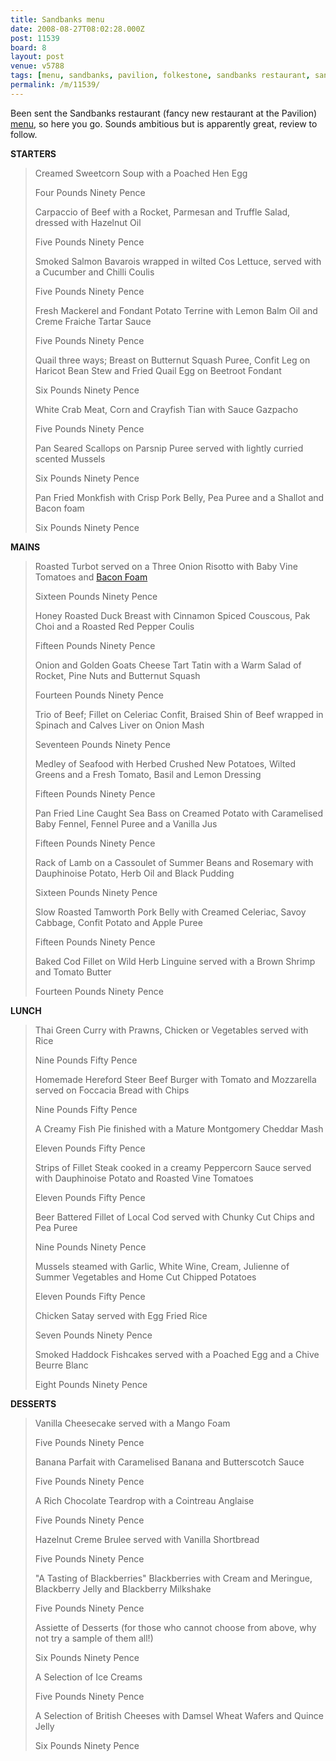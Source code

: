 ```yaml
---
title: Sandbanks menu
date: 2008-08-27T08:02:28.000Z
post: 11539
board: 8
layout: post
venue: v5788
tags: [menu, sandbanks, pavilion, folkestone, sandbanks restaurant, sandbanks menu]
permalink: /m/11539/
---
```

Been sent the Sandbanks restaurant (fancy new restaurant at the Pavilion) <a href="http://www.sandbanksrestaurant.co.uk/MENU.html" title="Sandbanks menu">menu</a>, so here you go. Sounds ambitious but is apparently great, review to follow.

<b>STARTERS</b> 
 
<blockquote>Creamed Sweetcorn Soup with a Poached Hen Egg

Four Pounds Ninety Pence  
 

Carpaccio of Beef with a Rocket, Parmesan and Truffle Salad, dressed with Hazelnut Oil

Five Pounds Ninety Pence 

Smoked Salmon Bavarois wrapped in wilted Cos Lettuce, served with a Cucumber and Chilli Coulis

Five Pounds Ninety Pence 
 

Fresh Mackerel and Fondant Potato Terrine with Lemon Balm Oil and Creme Fraiche Tartar Sauce                   

Five Pounds Ninety Pence             

Quail three ways; Breast on Butternut Squash Puree, Confit Leg on Haricot Bean Stew and Fried Quail Egg on Beetroot Fondant        

Six Pounds Ninety Pence 
 

White Crab Meat, Corn and Crayfish Tian with Sauce Gazpacho    

Five Pounds Ninety Pence        
 

Pan Seared Scallops on Parsnip Puree served with lightly curried scented Mussels

Six Pounds Ninety Pence 
 

Pan Fried Monkfish with Crisp Pork Belly, Pea Puree and a Shallot and Bacon foam

Six Pounds Ninety Pence </blockquote>
 
 
 
 

<b>MAINS</b>

 

<blockquote>Roasted Turbot served on a Three Onion Risotto with Baby Vine Tomatoes and <a href="http://ftoing.blogspot.com/2008/09/bacon-foam.html">Bacon Foam</a>

Sixteen Pounds Ninety Pence 

Honey Roasted Duck Breast with Cinnamon Spiced Couscous, Pak Choi and a Roasted Red Pepper Coulis

Fifteen Pounds Ninety Pence 

Onion and Golden Goats Cheese Tart Tatin with a Warm Salad of Rocket, Pine Nuts and Butternut Squash

Fourteen Pounds Ninety Pence 

Trio of Beef; Fillet on Celeriac Confit, Braised Shin of Beef wrapped in Spinach and Calves Liver on Onion Mash

Seventeen Pounds Ninety Pence 

Medley of Seafood with Herbed Crushed New Potatoes, Wilted Greens and a Fresh Tomato, Basil and Lemon Dressing

Fifteen Pounds Ninety Pence 

Pan Fried Line Caught Sea Bass on Creamed Potato with Caramelised Baby Fennel, Fennel Puree and a Vanilla Jus

Fifteen Pounds Ninety Pence 

Rack of Lamb on a Cassoulet of Summer Beans and Rosemary with Dauphinoise Potato, Herb Oil and Black Pudding

Sixteen Pounds Ninety Pence 

Slow Roasted Tamworth Pork Belly with Creamed Celeriac, Savoy Cabbage, Confit Potato and Apple Puree

Fifteen Pounds Ninety Pence 

Baked Cod Fillet on Wild Herb Linguine served with a Brown Shrimp and Tomato Butter   

Fourteen Pounds Ninety Pence</blockquote>                        
 
 
 
 

<b>LUNCH</b> 
 

<blockquote>Thai Green Curry with Prawns, Chicken or Vegetables served with Rice

Nine Pounds Fifty Pence 
 

Homemade Hereford Steer Beef Burger with Tomato and Mozzarella served on Foccacia Bread with Chips

Nine Pounds Fifty Pence 
 

A Creamy Fish Pie finished with a Mature Montgomery Cheddar Mash

Eleven Pounds Fifty Pence 
 

Strips of Fillet Steak cooked in a creamy Peppercorn Sauce served with Dauphinoise Potato and Roasted Vine Tomatoes

Eleven Pounds Fifty Pence 
 

Beer Battered Fillet of Local Cod served with Chunky Cut Chips and Pea Puree

Nine Pounds Ninety Pence 
 

Mussels steamed with Garlic, White Wine, Cream, Julienne of Summer Vegetables and Home Cut Chipped Potatoes

Eleven Pounds Fifty Pence 
 

Chicken Satay served with Egg Fried Rice

Seven Pounds Ninety Pence 
 

Smoked Haddock Fishcakes served with a Poached Egg and a Chive Beurre Blanc

Eight Pounds Ninety Pence</blockquote> 
 
 
 
 
 
 
 

<b>DESSERTS</b> 
 

<blockquote>Vanilla Cheesecake served with a Mango Foam

Five Pounds Ninety Pence 
 

Banana Parfait with Caramelised Banana and Butterscotch Sauce

Five Pounds Ninety Pence 
 

A Rich Chocolate Teardrop with a Cointreau Anglaise

Five Pounds Ninety Pence 
 

Hazelnut Creme Brulee served with Vanilla Shortbread   

Five Pounds Ninety Pence     
 

"A Tasting of Blackberries"  Blackberries with Cream and Meringue, Blackberry Jelly and Blackberry Milkshake

Five Pounds Ninety Pence 
 

Assiette of Desserts (for those who cannot choose from above, why not try a sample of them all!)

Six Pounds Ninety Pence 
 

A Selection of Ice Creams

Five Pounds Ninety Pence 
 

A Selection of British Cheeses with Damsel Wheat Wafers and Quince Jelly

Six Pounds Ninety Pence</blockquote>
